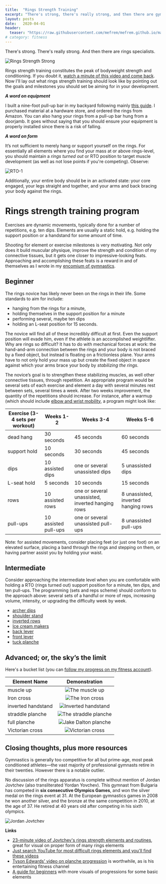 ```yaml
---
title:  "Rings Strength Training"
excerpt: "There's strong, there's really strong, and then there are gymnastics rings specialists."
layout: posts
date:   2020-04-01
header:
  teaser: "https://raw.githubusercontent.com/mefrem/mefrem.github.io/master/assets/images/rings/iron-cross.jpg"
# category: fitness
---
```

There's strong. There's really strong. And then there are rings specialists.

![Rings Strength Strong](/assets/images/rings/donnell-rings.jpg "Donnell Whittenburg performing the maltese on rings")

Rings strength training constitutes the peak of bodyweight strength and conditioning. If you doubt it, [watch a minute of this video and come back](https://vimeo.com/101723280). Now I'll lay out what rings strength training should look like by pointing out the goals and milestones you should set be aiming for in your development.

***A word on equipment***

I built a nine-foot pull-up bar in my backyard following mainly [this guide](http://www.fitnesshq.com/making-a-diy-pull-up-bar/). I purchased material at a hardware store, and ordered the rings from Amazon. You can also hang your rings from a pull-up bar hung from a doorjamb. It goes without saying that you should ensure your equipment is properly installed since there is a risk of falling.

***A word on form***

It’s not sufficient to merely hang or support yourself on the rings. For essentially all elements where you find your mass at or above rings-level, you should maintain a *rings turned out* or RTO position to target muscle development (as well as not lose points if you're competing). Observe:

![RTO-1](/assets/images/rings/rto-1.jpg "Rings turned out position")

Additionally, your entire body should be in an activated state: your core engaged, your legs straight and together, and your arms and back bracing your body against the rings.

# Rings strength training program

Exercises are dynamic movements, typically done for a number of repetitions, e.g. ten dips. Elements are usually a static hold, e.g. holding the support position or a handstand for some amount of time.

Shooting for element or exercise milestones is very motivating. Not only does it build muscular physique, improve the strength and condition of my connective tissues, but it gets one closer to impressive-looking feats. Approaching and accomplishing these feats is a reward in and of themselves as I wrote in my [encomium of gymnastics](/why-you-should-do-gymnastics).

## Beginner

The rings novice has likely never been on the rings in their life. Some standards to aim for include:

- hanging from the rings for a minute,
- holding themselves in the support position for a minute
- performing several, maybe ten dips
- holding an L-seat position for 15 seconds.

The novice will find all of these incredibly difficult at first. Even the support position will evade him, even if the athlete is an accomplished weightlifter. Why are rings so difficult? It has to do with mechanical forces at work: the hand-and-arm connection between the rings and your body is not braced by a fixed object, but instead is floating on a frictionless plane. Your arms have to not only hold your mass up but create the fixed object in space against which your arms brace your body by *stabilizing the rings.*

The novice’s goal is to strengthen these stabilizing muscles, as well other connective tissues, through repetition. An appropriate program would be several sets of each exercise and element a day with several minutes rest between sets, several times a week. After two weeks improvement, the quantity of the repetitions should increase. For instance, after a warmup (which should include [elbow and wrist mobility](https://shiftmovementscience.com/gymnasticsflexibilityguide/#Wrist_Flexibility), a program might look like:

| Exercise (3-4 sets per workout)     | Weeks 1-2            | Weeks 3-4                                        | Weeks 5-6                            |
|--------------|----------------------|--------------------------------------------------|--------------------------------------|
| dead hang    | 30 seconds           | 45 seconds                                       | 60 seconds                           |
| support hold | 10 seconds           | 30 seconds                                       | 45 seconds                           |
| dips         | 10 assisted dips     | one or several unassisted dips                   | 5 unassisted dips                    |
| L-seat hold  | 5 seconds            | 10 seconds                                       | 15 seconds                           |
| rows         | 10 assisted rows     | one or several unassisted, inverted hanging rows | 8 unassisted, inverted hanging rows |
| pull-ups     | 10 assisted pull-ups | one or several unassisted pull-ups               | 8 unassisted pull-ups               |

Note: for assisted movements, consider placing feet (or just one foot) on an elevated surface, placing a band through the rings and stepping on them, or having partner assist you by holding your waist.

## Intermediate

Consider approaching the intermediate level when you are comfortable with holding a RTO (rings turned out) support position for a minute, ten dips, and ten pull-ups. The programming (sets and reps scheme) should conform to the approach above: several sets of a handful or more of reps, increasing volume, intensity, or upgrading the difficulty week by week.

- [archer dips](https://www.youtube.com/watch?v=BTFnz4JL4ww)
- [shoulder stand](https://www.youtube.com/watch?v=_Jf4hAHEwm8)
- [inverted rows](https://www.youtube.com/watch?v=jdOXFr-4m4g)
- [Ice cream makers](https://www.youtube.com/watch?v=mvw4NHPLy0E)
- [back lever](https://www.youtube.com/watch?v=FZZqbeZti84)
- [front lever](https://www.youtube.com/watch?v=K3EwjmqsPnw)
- [tuck planche](https://www.youtube.com/watch?v=4xVEZ_rELXI)

## Advanced; or, the sky’s the limit

Here's a bucket list (you can [follow my progress on my fitness account](https://www.instagram.com/maximally.me/)).  


| Element Name            | Demonstration                                                                                               |
|--------------------|:---------------------------------------------------------------------------------------------------:|
| muscle up         | ![The muscle up](/assets/images/rings/muscle-up.gif "Weighted muscle up")      |
| Iron cross        | ![The Iron cross](/assets/images/rings/iron-cross.jpg "Brandon Wynn's cross")               |
| inverted handstand | ![Inverted handstand](/assets/images/rings/inverted-hs.jpg "Inverted handstand")                    |
| straddle planche   | ![The straddle planche](/assets/images/rings/straddle-planche.jpg "The straddle planche")           |
| full planche       | ![Jake Dalton planche](/assets/images/rings/jake-planche.jpg "Jake Dalton's straight-body planche") |
| Victorian cross    | ![Victorian cross](/assets/images/rings/victorian.jpg "Victorian cross")                            |


## Closing thoughts, plus more resources

Gymnastics is generally too competitive for all but prime-age, most peak conditioned athletes—the vast majority of professional gymnasts retire in their twenties. However there is a notable outlier.

No discussion of the rings apparatus is complete without mention of Jordan Jovtchev (also transliterated Yordan Yovchev). This gymnast from Bulgaria has competed in **six consecutive Olympics Games**, and won the silver medal on the rings event at 31. At the European gymnastics games in 2008 he won another silver, and the bronze at the same competition in 2010, at the age of 37. He retired at 40 years old after competing in his sixth olympics.

![Jordan Jovtchev](/assets/images/rings/jordan-maltese.jpg "The master himself")

**Links**

- [23-minute video of Jovtchev's rings strength elements and routines](https://www.youtube.com/watch?v=rmajOvve63I), great for visual on proper form of many rings elements
- [Just search YouTube for most difficult rings elements and you'll find these videos](https://www.youtube.com/watch?v=NYIUIzl3eUA)
- [Tyson Edwards' video on planche progression](https://www.youtube.com/watch?v=8nP7ARM3eCA) is worthwhile, as is his entertaining fitness channel
- [A guide for beginners](https://www.coachmag.co.uk/exercises/home-workouts/4502/gymnastic-ring-workouts-for-small-spaces) with more visuals of progressions for some basic elements
